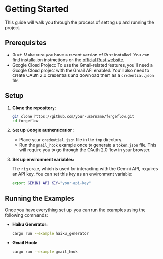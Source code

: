# Getting Started

This guide will walk you through the process of setting up and running the project.

## Prerequisites

*   Rust: Make sure you have a recent version of Rust installed. You can find installation instructions on the [official Rust website](https://www.rust-lang.org/tools/install).
*   Google Cloud Project: To use the Gmail-related features, you'll need a Google Cloud project with the Gmail API enabled. You'll also need to create OAuth 2.0 credentials and download them as a `credential.json` file.

## Setup

1.  **Clone the repository:**

    ```bash
    git clone https://github.com/your-username/forgeflow.git
    cd forgeflow
    ```

2.  **Set up Google authentication:**

    *   Place your `credential.json` file in the `tmp` directory.
    *   Run the `gmail_hook` example once to generate a `token.json` file. This will require you to go through the OAuth 2.0 flow in your browser.

3.  **Set up environment variables:**

    The `rig` crate, which is used for interacting with the Gemini API, requires an API key. You can set this key as an environment variable:

    ```bash
    export GEMINI_API_KEY="your-api-key"
    ```

## Running the Examples

Once you have everything set up, you can run the examples using the following commands:

*   **Haiku Generator:**

    ```bash
    cargo run --example haiku_generator
    ```

*   **Gmail Hook:**

    ```bash
    cargo run --example gmail_hook
    ```
